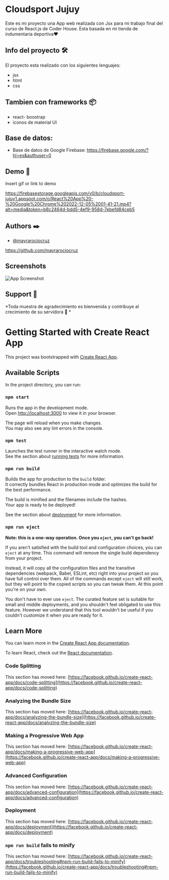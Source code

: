 
# Cloudsport Jujuy 

Este es mi proyecto una App web realizada con Jsx para mi trabajo final del curso de React.js de Coder House.
Esta basada en mi tienda de indumentaria deportiva❤️

## Info del proyecto 🛠️

El proyecto esta realizado con los siguientes lenguajes:
* jsx
* html
* css

## Tambien con frameworks 📦
 * react- boostrap 
 * iconos de material UI
 
## Base de datos:
* Base de datos de Google Firebase: https://firebase.google.com/?hl=es&authuser=0

## Demo 🚀

Insert gif or link to demo

https://firebasestorage.googleapis.com/v0/b/cloudsport-jujuy1.appspot.com/o/React%20App%20-%20Google%20Chrome%202022-12-05%2001-41-21.mp4?alt=media&token=b8c2464d-bdd5-4ef9-958d-7ebefd84ceb5
## Authors ✒️

- [@mayrarociocruz](https://github.com/mayrarociocruz)

https://github.com/mayrarociocruz
## Screenshots

![App Screenshot](https://firebasestorage.googleapis.com/v0/b/cloudsport-jujuy1.appspot.com/o/imagen_2022-12-05_014914417.png?alt=media&token=20ba5c7a-f9c1-4d1d-bb66-f79b4388d107)



## Support 🌱

*Toda muestra de agradecimiento es bienvenida y contribuye al crecimiento de su servidora 🌱 *






# Getting Started with Create React App

This project was bootstrapped with [Create React App](https://github.com/facebook/create-react-app).

## Available Scripts

In the project directory, you can run:

### `npm start`

Runs the app in the development mode.\
Open [http://localhost:3000](http://localhost:3000) to view it in your browser.

The page will reload when you make changes.\
You may also see any lint errors in the console.

### `npm test`

Launches the test runner in the interactive watch mode.\
See the section about [running tests](https://facebook.github.io/create-react-app/docs/running-tests) for more information.

### `npm run build`

Builds the app for production to the `build` folder.\
It correctly bundles React in production mode and optimizes the build for the best performance.

The build is minified and the filenames include the hashes.\
Your app is ready to be deployed!

See the section about [deployment](https://facebook.github.io/create-react-app/docs/deployment) for more information.

### `npm run eject`

**Note: this is a one-way operation. Once you `eject`, you can't go back!**

If you aren't satisfied with the build tool and configuration choices, you can `eject` at any time. This command will remove the single build dependency from your project.

Instead, it will copy all the configuration files and the transitive dependencies (webpack, Babel, ESLint, etc) right into your project so you have full control over them. All of the commands except `eject` will still work, but they will point to the copied scripts so you can tweak them. At this point you're on your own.

You don't have to ever use `eject`. The curated feature set is suitable for small and middle deployments, and you shouldn't feel obligated to use this feature. However we understand that this tool wouldn't be useful if you couldn't customize it when you are ready for it.

## Learn More

You can learn more in the [Create React App documentation](https://facebook.github.io/create-react-app/docs/getting-started).

To learn React, check out the [React documentation](https://reactjs.org/).

### Code Splitting

This section has moved here: [https://facebook.github.io/create-react-app/docs/code-splitting](https://facebook.github.io/create-react-app/docs/code-splitting)

### Analyzing the Bundle Size

This section has moved here: [https://facebook.github.io/create-react-app/docs/analyzing-the-bundle-size](https://facebook.github.io/create-react-app/docs/analyzing-the-bundle-size)

### Making a Progressive Web App

This section has moved here: [https://facebook.github.io/create-react-app/docs/making-a-progressive-web-app](https://facebook.github.io/create-react-app/docs/making-a-progressive-web-app)

### Advanced Configuration

This section has moved here: [https://facebook.github.io/create-react-app/docs/advanced-configuration](https://facebook.github.io/create-react-app/docs/advanced-configuration)

### Deployment

This section has moved here: [https://facebook.github.io/create-react-app/docs/deployment](https://facebook.github.io/create-react-app/docs/deployment)

### `npm run build` fails to minify

This section has moved here: [https://facebook.github.io/create-react-app/docs/troubleshooting#npm-run-build-fails-to-minify](https://facebook.github.io/create-react-app/docs/troubleshooting#npm-run-build-fails-to-minify)
